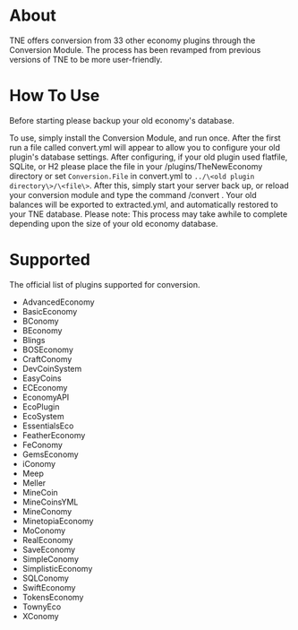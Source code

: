 # About
TNE offers conversion from 33 other economy plugins through the Conversion Module. The process has been revamped from previous
versions of TNE to be more user-friendly.

# How To Use
Before starting please backup your old economy's database.

To use, simply install the Conversion Module, and run once. After the first run
a file called convert.yml will appear to allow you to configure your old plugin's
database settings. After configuring, if your old plugin used flatfile, SQLite, or H2 please
place the file in your /plugins/TheNewEconomy directory or set `Conversion.File` in
convert.yml to `../\<old plugin directory\>/\<file\>`. After this, simply start your server back up, or
reload your conversion module and type the command /convert <old plugin name>. Your old
balances will be exported to extracted.yml, and automatically restored to your TNE database. Please note: This process may take awhile to complete depending upon the size of your old economy database.

# Supported
The official list of plugins supported for conversion.

- AdvancedEconomy
- BasicEconomy
- BConomy
- BEconomy
- Blings
- BOSEconomy
- CraftConomy
- DevCoinSystem
- EasyCoins
- ECEconomy
- EconomyAPI
- EcoPlugin
- EcoSystem
- EssentialsEco
- FeatherEconomy
- FeConomy
- GemsEconomy
- iConomy
- Meep
- Meller
- MineCoin
- MineCoinsYML
- MineConomy
- MinetopiaEconomy
- MoConomy
- RealEconomy
- SaveEconomy
- SimpleConomy
- SimplisticEconomy
- SQLConomy
- SwiftEconomy
- TokensEconomy
- TownyEco
- XConomy
